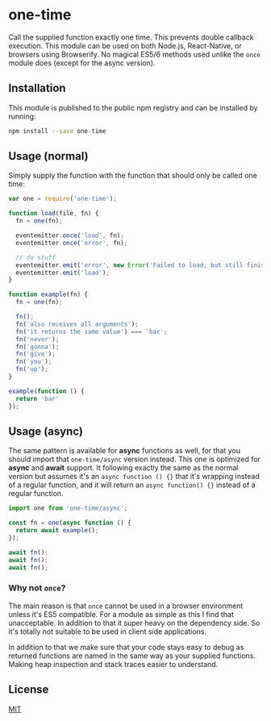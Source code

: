 # one-time

Call the supplied function exactly one time. This prevents double callback
execution. This module can be used on both Node.js, React-Native, or browsers
using Browserify. No magical ES5/6 methods used unlike the `once` module does
(except for the async version).

## Installation

This module is published to the public npm registry and can be installed
by running:

```sh
npm install --save one-time
```

## Usage (normal)

Simply supply the function with the function that should only be called one
time:

```js
var one = require('one-time');

function load(file, fn) {
  fn = one(fn);

  eventemitter.once('load', fn);
  eventemitter.once('error', fn);

  // do stuff
  eventemitter.emit('error', new Error('Failed to load, but still finished'));
  eventemitter.emit('load');
}

function example(fn) {
  fn = one(fn);

  fn();
  fn('also receives all arguments');
  fn('it returns the same value') === 'bar';
  fn('never');
  fn('gonna');
  fn('give');
  fn('you');
  fn('up');
}

example(function () {
  return 'bar'
});
```

## Usage (async)

The same pattern is available for **async** functions as well, for that you
should import that `one-time/async` version instead. This one is optimized
for **async** and **await** support. It following exactly the same as the
normal version but assumes it's an `async function () {}` that it's wrapping
instead of a regular function, and it will return an `async function() {}`
instead of a regular function.

```js
import one from 'one-time/async';

const fn = one(async function () {
  return await example();
});

await fn();
await fn();
await fn();
```

### Why not `once`?

The main reason is that `once` cannot be used in a browser environment unless
it's ES5 compatible. For a module as simple as this I find that unacceptable. In
addition to that it super heavy on the dependency side. So it's totally not
suitable to be used in client side applications.

In addition to that we make sure that your code stays easy to debug as returned
functions are named in the same way as your supplied functions. Making heap
inspection and stack traces easier to understand.

## License

[MIT](LICENSE)

